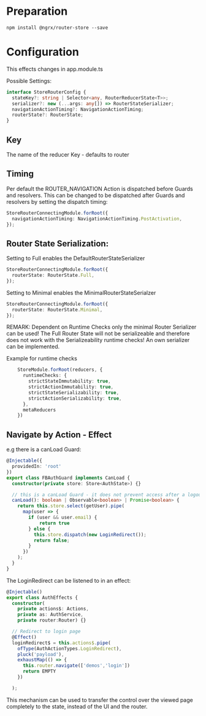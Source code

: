 


# Preparation

```
npm install @ngrx/router-store --save
```

# Configuration

This effects changes in app.module.ts

Possible Settings:

```typescript
interface StoreRouterConfig {
  stateKey?: string | Selector<any, RouterReducerState<T>>;
  serializer?: new (...args: any[]) => RouterStateSerializer;
  navigationActionTiming?: NavigationActionTiming;
  routerState?: RouterState;
}
```

## Key

The name of the reducer Key - defaults to router


## Timing

Per default the ROUTER_NAVIGATION Action is dispatched before Guards and resolvers. This can be changed to be dispatched after Guards and resolvers by setting the dispatch timing:

```typescript
StoreRouterConnectingModule.forRoot({
  navigationActionTiming: NavigationActionTiming.PostActivation,
});
``` 

## Router State Serialization:

Setting to Full enables the DefaultRouterStateSerializer

```typescript
StoreRouterConnectingModule.forRoot({
  routerState: RouterState.Full,
});
```

Setting to Minimal enables the MinimalRouterStateSerialzer

```typescript
StoreRouterConnectingModule.forRoot({
  routerState: RouterState.Minimal,
});
```

REMARK: 
Dependent on Runtime Checks only the minimal Router Serializer can be used! The Full Router State will not be serializeable and therefore does not work with the Serializeability runtime checks!
An own serializer can be implemented.

Example for runtime checks
```typescript
    StoreModule.forRoot(reducers, {
      runtimeChecks: {
        strictStateImmutability: true,
        strictActionImmutability: true,
        strictStateSerializability: true,
        strictActionSerializability: true,
      },
      metaReducers
    })
```

## Navigate by Action - Effect

e.g there is a canLoad Guard:

```typescript
@Injectable({
  providedIn: 'root'
})
export class FBAuthGuard implements CanLoad {
  constructor(private store: Store<AuthState>) {}

  // this is a canLoad Guard - it does not prevent access after a logout
  canLoad(): boolean | Observable<boolean> | Promise<boolean> {
    return this.store.select(getUser).pipe(
      map(user => {
        if (user && user.email) {
        	return true
        } else {
          this.store.dispatch(new LoginRedirect());
          return false;
        }
      })
    );
  }
}
```

The LoginRedirect can be listened to in an effect:

```typescript
@Injectable()
export class AuthEffects {
  constructor(
  	private actions$: Actions, 
  	private as: AuthService, 
  	private router:Router) {}

  // Redirect to login page
  @Effect()
  loginRedirect$ = this.actions$.pipe(
    ofType(AuthActionTypes.LoginRedirect),
    pluck('payload'),
    exhaustMap(() => {
      this.router.navigate(['demos','login'])
      return EMPTY
    })

  );
```

This mechanism can be used to transfer the control over the viewed page completely to the state, instead of the UI and the router.
 